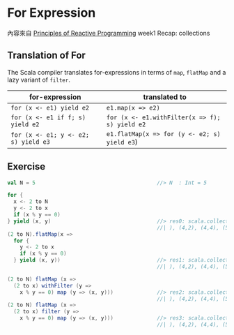 # For Expression

內容來自 [Principles of Reactive Programming](https://class.coursera.org/reactive-002) week1 Recap: collections

## Translation of For

The Scala compiler translates for-expressions in terms of `map`, `flatMap` and a lazy variant of `filter`.

| for-expression | translated to |
|----------------|---------------|
| `for (x <- e1) yield e2` | `e1.map(x => e2)` |
| `for (x <- e1 if f; s) yield e2` | `for (x <- e1.withFilter(x => f); s) yield e2` |
| `for (x <- e1; y <- e2; s) yield e3` | `e1.flatMap(x => for (y <- e2; s) yield e3`) |

## Exercise
```scala
val N = 5                                       //> N  : Int = 5

for {
  x <- 2 to N
  y <- 2 to x
  if (x % y == 0)
} yield (x, y)                                  //> res0: scala.collection.immutable.IndexedSeq[(Int, Int)] = Vector((2,2), (3,3
                                                //| ), (4,2), (4,4), (5,5))
(2 to N).flatMap(x =>
  for {
    y <- 2 to x
    if (x % y == 0)
  } yield (x, y))                               //> res1: scala.collection.immutable.IndexedSeq[(Int, Int)] = Vector((2,2), (3,3
                                                //| ), (4,2), (4,4), (5,5))

(2 to N) flatMap (x =>
  (2 to x) withFilter (y =>
    x % y == 0) map (y => (x, y)))              //> res2: scala.collection.immutable.IndexedSeq[(Int, Int)] = Vector((2,2), (3,3
                                                //| ), (4,2), (4,4), (5,5))
(2 to N) flatMap (x =>
  (2 to x) filter (y =>
    x % y == 0) map (y => (x, y)))              //> res3: scala.collection.immutable.IndexedSeq[(Int, Int)] = Vector((2,2), (3,3
                                                //| ), (4,2), (4,4), (5,5))
```
